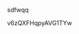 sdfwqq











































































v6zQXFHqpyAVG1TYw
